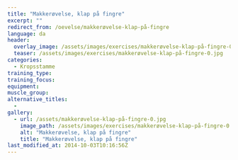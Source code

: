 ```yaml
---
title: "Makkerøvelse, klap på fingre"
excerpt: ""
redirect_from: /oevelse/makkerøvelse-klap-på-fingre
language: da
header:
  overlay_image: /assets/images/exercises/makkerøvelse-klap-på-fingre-0.jpg
  teaser: /assets/images/exercises/makkerøvelse-klap-på-fingre-0.jpg
categories:
  - Kropsstamme
training_type: 
training_focus: 
equipment:
muscle_group:
alternative_titles:
  - 
gallery:
  - url: /assets/makkerøvelse-klap-på-fingre-0.jpg
    image_path: /assets/images/exercises/makkerøvelse-klap-på-fingre-0.jpg
    alt: "Makkerøvelse, klap på fingre"
    title: "Makkerøvelse, klap på fingre"
last_modified_at: 2014-10-03T10:16:56Z
---
```



